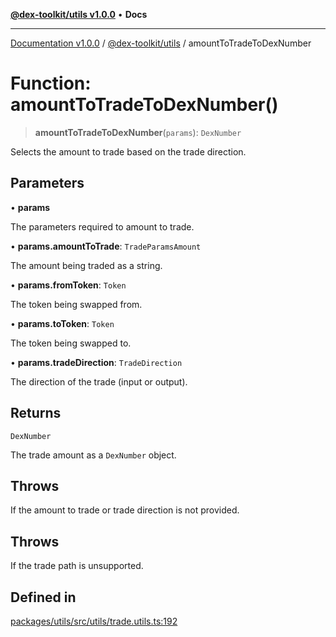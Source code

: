 [**@dex-toolkit/utils v1.0.0**](../README.md) • **Docs**

***

[Documentation v1.0.0](../../../packages.md) / [@dex-toolkit/utils](../README.md) / amountToTradeToDexNumber

# Function: amountToTradeToDexNumber()

> **amountToTradeToDexNumber**(`params`): `DexNumber`

Selects the amount to trade based on the trade direction.

## Parameters

• **params**

The parameters required to amount to trade.

• **params.amountToTrade**: `TradeParamsAmount`

The amount being traded as a string.

• **params.fromToken**: `Token`

The token being swapped from.

• **params.toToken**: `Token`

The token being swapped to.

• **params.tradeDirection**: `TradeDirection`

The direction of the trade (input or output).

## Returns

`DexNumber`

The trade amount as a `DexNumber` object.

## Throws

If the amount to trade or trade direction is not provided.

## Throws

If the trade path is unsupported.

## Defined in

[packages/utils/src/utils/trade.utils.ts:192](https://github.com/niZmosis/dex-toolkit/blob/3d8b41b44787b30fbea5de3ab4737662ffb61bc8/packages/utils/src/utils/trade.utils.ts#L192)
